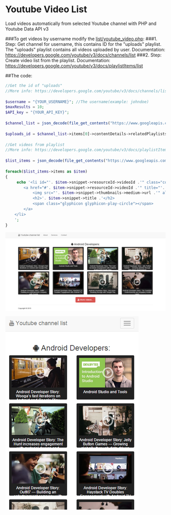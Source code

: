 # Youtube Video List
Load videos automatically from selected Youtube channel with PHP and Youtube Data API v3

###To get videos by username modify the [list/youtube_video.php](list/youtube_video.php):
###1. Step:
Get channel for username, this contains ID for the "uploads" playlist. The "uploads" playlist contains all videos uploaded by user.
Documentation: https://developers.google.com/youtube/v3/docs/channels/list
###2. Step:
Create video list from the playlist.
Documentation: https://developers.google.com/youtube/v3/docs/playlistItems/list

##The code:

```php
//Get the id of "uploads"
//More info: https://developers.google.com/youtube/v3/docs/channels/list

$username = "{YOUR_USERNAME}"; //The username(example: johndoe)
$maxResults = 10;
$API_key = "{YOUR_API_KEY}";

$channel_list = json_decode(file_get_contents("https://www.googleapis.com/youtube/v3/channels?part=contentDetails&forUsername=".$username."&key=".$API_key.""));

$uploads_id = $channel_list->items[0]->contentDetails->relatedPlaylists->uploads;

//Get videos from playlist
//More info: https://developers.google.com/youtube/v3/docs/playlistItems/list

$list_items = json_decode(file_get_contents("https://www.googleapis.com/youtube/v3/playlistItems?part=snippet&maxResults=".$maxResults."&playlistId=".$uploads_id."&key=".$API_key.""));

foreach($list_items->items as $item)
{
	 echo '<li id="'. $item->snippet->resourceId->videoId .'" class="col-lg-3 col-sm-6 col-xs-6 youtube-video">
        <a href="#'. $item->snippet->resourceId->videoId .'" title="'. $item->snippet->title .'">
            <img src="'. $item->snippet->thumbnails->medium->url .'" alt="'. $item->snippet->title .'" class="img-responsive" height="130px" />
            <h2>'. $item->snippet->title .'</h2>
            <span class="glyphicon glyphicon-play-circle"></span>
        </a>
    </li>
    ';
}
```

![YoutubeVideoList](img/screenshot1.PNG)

![YoutubeVideoList](img/screenshot2.PNG)
